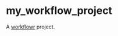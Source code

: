 # my_workflow_project

A [workflowr][] project.

[workflowr]: https://github.com/jdblischak/workflowr
